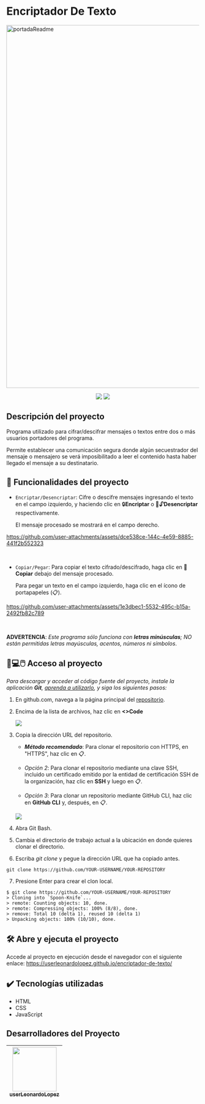 # Encriptador De Texto

<img width="945" alt="portadaReadme" src="https://github.com/user-attachments/assets/5972db5d-fd30-43a3-b5d9-8d57f62537e6">
<p align="center">
  <img src="https://img.shields.io/badge/Estado-Lanzado-%23009000?labelColor=%23232323">
  <img src="https://img.shields.io/badge/Versión-Beta_(v0.1)-%23006666?labelColor=232323">
</p>

## Descripción del proyecto
Programa utilizado para cifrar/descifrar mensajes o textos entre dos o más usuarios portadores del programa.

Permite establecer una comunicación segura donde algún secuestrador del mensaje o mensajero se verá imposibilitado a leer el contenido hasta haber llegado el mensaje a su destinatario.

## 🔨 Funcionalidades del proyecto

- `Encriptar/Desencriptar`: Cifre o descifre mensajes ingresando el texto en el campo izquierdo, y haciendo clic en 🔒**Encriptar** o 🔑🔓**Desencriptar** respectivamente.
  
  El mensaje procesado se mostrará en el campo derecho.

https://github.com/user-attachments/assets/dce538ce-144c-4e59-8885-441f2b552323

<br>
  
- `Copiar/Pegar`: Para copiar el texto cifrado/descifrado, haga clic en 📃**Copiar** debajo del mensaje procesado.

  Para pegar un texto en el campo izquierdo, haga clic en el ícono de portapapeles (📋).

https://github.com/user-attachments/assets/1e3dbec1-5532-495c-b15a-2492fb82c789

<br>
  
**ADVERTENCIA**: *Este programa sólo funciona con **letras minúsculas**; NO están permitidas letras mayúsculas, acentos, números ni símbolos*.

## 📂💻🖱️ Acceso al proyecto

*Para descargar y acceder al código fuente del proyecto, instale la aplicación **Git**, [aprenda a utilizarlo](https://www.aluracursos.com/blog/iniciando-repositorio-con-git), y siga los siguientes pasos:*

1. En github.com, navega a la página principal del [repositorio](https://github.com/userLeonardoLopez/encriptador-de-texto).

2. Encima de la lista de archivos, haz clic en **<>Code**

   <img src="https://docs.github.com/assets/cb-13128/mw-1440/images/help/repository/code-button.webp">

3. Copia la dirección URL del repositorio.

   - ***Método recomendado***: Para clonar el repositorio con HTTPS, en "HTTPS", haz clic en 📋.

   - *Opción 2*: Para clonar el repositorio mediante una clave SSH, incluido un certificado emitido por la entidad de certificación SSH de la organización, haz clic en **SSH** y luego en 📋.

   - *Opción 3*: Para clonar un repositorio mediante GitHub CLI, haz clic en **GitHub CLI** y, después, en 📋.

   <img src="https://docs.github.com/assets/cb-60499/mw-1440/images/help/repository/https-url-clone-cli.webp">

4. Abra Git Bash.

5. Cambia el directorio de trabajo actual a la ubicación en donde quieres clonar el directorio.

6. Escriba *git clone* y pegue la dirección URL que ha copiado antes.
```
git clone https://github.com/YOUR-USERNAME/YOUR-REPOSITORY
```

7. Presione Enter para crear el clon local.
```
$ git clone https://github.com/YOUR-USERNAME/YOUR-REPOSITORY
> Cloning into `Spoon-Knife`...
> remote: Counting objects: 10, done.
> remote: Compressing objects: 100% (8/8), done.
> remove: Total 10 (delta 1), reused 10 (delta 1)
> Unpacking objects: 100% (10/10), done.
```

## 🛠️ Abre y ejecuta el proyecto

Accede al proyecto en ejecución desde el navegador con el siguiente enlace: https://userleonardolopez.github.io/encriptador-de-texto/

## ✔️ Tecnologías utilizadas

* HTML
* CSS
* JavaScript

## Desarrolladores del Proyecto

| [<img src="https://github.com/user-attachments/assets/6181992d-d324-4155-9537-fc046e538604" width=115><br><sub>userLeonardoLopez</sub>](https://github.com/userLeonardoLopez) |
| :---: |
